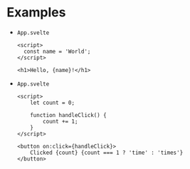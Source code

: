 # Examples

* `App.svelte`
    ```svelvte
    <script>
      const name = 'World';
    </script>

    <h1>Hello, {name}!</h1>
    ```
* `App.svelte`
    ```svelvte
    <script>
        let count = 0;

        function handleClick() {
            count += 1;
        }
    </script>

    <button on:click={handleClick}>
        Clicked {count} {count === 1 ? 'time' : 'times'}
    </button>
	```
